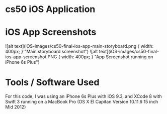 # cs50 iOS Application

# iOS App Screenshots

![alt text](iOS-images/cs50-final-ios-app-main-storyboard.png { width: 400px; } "Main.storyboard screenshot")
![alt text](iOS-images/cs50-final-ios-app-screenshot.PNG { width: 400px; } "App Screenshot running on iPhone 6s Plus")

# Tools / Software Used

For this code, I was using an iPhone 6s Plus with iOS 9.3, and XCode 8 with Swift 3 running on a MacBook Pro (OS X El Capitan Version 10.11.6 15 inch Mid 2012)
